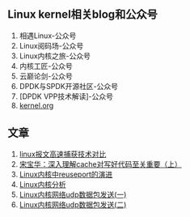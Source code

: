 ## Linux kernel相关blog和公众号
1. 相遇Linux-公众号
2. Linux阅码场-公众号
3. Linux内核之旅-公众号
4. 内核工匠-公众号
5. 云巅论剑-公众号
6. DPDK与SPDK开源社区-公众号
7. [DPDK VPP技术解读]-公众号
8. [kernel.org](https://www.kernel.org/)

## 文章
1. [linux报文高速捕获技术对比](https://mp.weixin.qq.com/s/K94nAUkwPxpKxSmtIWmlXQ)
2. [宋宝华：深入理解cache对写好代码至关重要（上）](https://mp.weixin.qq.com/s/-5Na7cEc4F-MxYghI4wkfw)
3. [Linux内核中reuseport的演进](https://segmentfault.com/a/1190000020524323)
4. [Linux内核分析](http://www.wowotech.net/sort/linux_kenrel)
5. [Linux内核网络udp数据包发送(一)](https://mp.weixin.qq.com/s/fi_p_ZJiGZzTAUrm9-kmCA)
5. [Linux内核网络udp数据包发送(二)](https://mp.weixin.qq.com/s/uSJJASQOJwWPAkrGSS5W5g)
